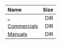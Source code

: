 |Name|Size|
|:---|---:|
|[..](../index.html)|DIR|
|[Commercials](Commercials/index.html)|DIR|
|[Manuals](Manuals/index.html)|DIR|
